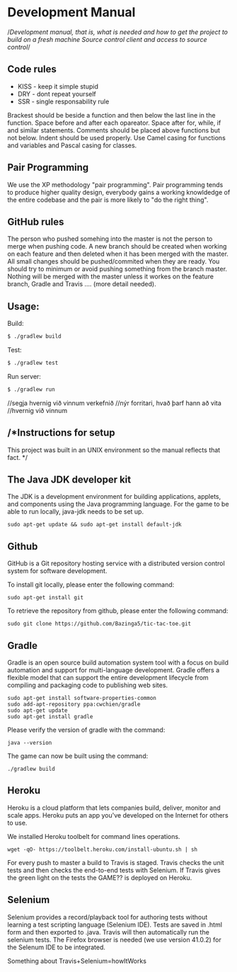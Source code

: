 Development Manual
========================

/*Development manual, that is, what is needed and how to get the
project to build on a fresh machine
Source control client and access to source control*/


Code rules
----------------
* KISS - keep it simple stupid
* DRY - dont repeat yourself
* SSR - single responsability rule

Brackest should be beside a function and then below the last line in the function. 
Space before and after each opareator. 
Space after for, while, if and similar statements. 
Comments should be placed above functions but not below. 
Indent should be used properly.
Use Camel casing for functions and variables and Pascal casing for classes.

Pair Programming
------------------
We use the XP methodology "pair programming". Pair programming tends to produce higher quality design, everybody gains a working knowldedge of the entire codebase and the pair is more likely to "do the right thing".

GitHub rules
----------------
The person who pushed somehing into the master is not the person to merge  when pushing code. A new branch should be created when working on each feature and then deleted when it has been merged with the master. 
All small changes should be pushed/commited when they are ready. 
You should try to minimum or avoid pushing something from the branch master. 
Nothing will be merged with the master unless it workes on the feature branch, Gradle and Travis  .... (more detail needed).

## Usage:

Build:
```sh
$ ./gradlew build
```

Test:
```sh
$ ./gradlew test
```

Run server:
```sh
$ ./gradlew run
```

//segja hvernig við vinnum verkefnið
//nýr forritari, hvað þarf hann að vita
//hvernig við vinnum

/*Instructions for setup
---------------------------
This project was built in an UNIX environment so the manual reflects that fact. */


The Java JDK developer kit
---------------------------------
The JDK is a development environment for building applications, applets, and components using the Java programming language. For the game to be able to run locally, java-jdk needs to be set up.

```
sudo apt-get update && sudo apt-get install default-jdk
```


Github
--------------
GitHub is a Git repository hosting service with a distributed version control system for software development.  

To install git locally, please enter the following command:
```
sudo apt-get install git
```
To retrieve the repository from github, please enter the following command:
```
sudo git clone https://github.com/Bazinga5/tic-tac-toe.git
```

Gradle
---------------
Gradle is an open source build automation system tool with a focus on build automation and support for multi-language development. Gradle offers a flexible model that can support the entire development lifecycle from compiling and packaging code to publishing web sites. 
```
sudo apt-get install software-properties-common
sudo add-apt-repository ppa:cwchien/gradle
sudo apt-get update
sudo apt-get install gradle
```
Please verify the version of gradle with the command:
```
java --version
```
The game can now be built using the command:
```
./gradlew build
```

Heroku
------------
Heroku is a cloud platform that lets companies build, deliver, monitor and scale apps. Heroku puts an app you've developed on the Internet for others to use. 

We installed Heroku toolbelt for command lines operations.

```
wget -qO- https://toolbelt.heroku.com/install-ubuntu.sh | sh
```


For every push to master a build to Travis is staged. Travis checks the unit tests and then checks the end-to-end tests with Selenium. If Travis gives the green light on the tests the GAME?? is deployed on Heroku. 

Selenium
-------------
Selenium provides a record/playback tool for authoring tests without learning a test scripting language (Selenium IDE). Tests are saved in .html form and then exported to .java. Travis will then automatically run the selenium tests. The Firefox browser is needed (we use version 41.0.2) for the Selenum IDE to be integrated. 

Something about Travis+Selenium=howItWorks
